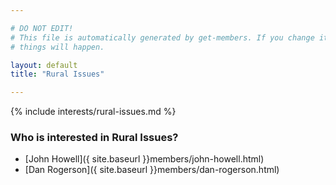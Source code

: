 ```yaml
---

# DO NOT EDIT!
# This file is automatically generated by get-members. If you change it, bad
# things will happen.

layout: default
title: "Rural Issues"

---
```


{% include interests/rural-issues.md %}

### Who is interested in Rural Issues?


* [John Howell]({ site.baseurl }}members/john-howell.html)
* [Dan Rogerson]({ site.baseurl }}members/dan-rogerson.html)
